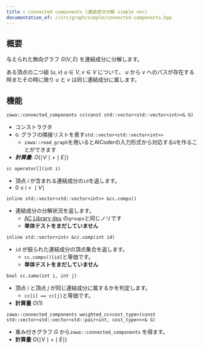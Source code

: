 ```yaml
---
title : connected components (連結成分分解 simple ver)
documentation_of: //src/graph/simple/connected-components.hpp
---
```


## 概要

与えられた無向グラフ $G(V, E)$ を連結成分に分解します。

ある頂点の二つ組 $(u, v)$ $u \in V, v \in V$ について、 $u$ から $v$ へのパスが存在する時またその時に限り $u$ と $v$ は同じ連結成分に属します。

## 機能

`zawa::connected_components cc(const std::vector<std::vector<int>>& G)`
- コンストラクタ
- `G`: グラフの隣接リストを表す`std::vector<std::vector<int>>`
	- `zawa::read_graph`を用いるとAtCoderの入力形式から対応する`G`を作ることができます
- ***計算量***: $O(\mid V\mid + \mid E\mid)$

 `cc operator[](int i)`
 - 頂点 $i$ が含まれる連結成分の`id`を返します。
 - $0\ \le\ i\ <\ \mid V\mid$
	
`inline std::vector<std::vector<int>> &cc.comps()`
- 連結成分の分解状況を返します。
	- [AC Library dsu](https://atcoder.github.io/ac-library/production/document_ja/dsu.html) の`groups`と同じノリです
	- **単体テストをまだしていません**

`inline std::vector<int> &cc.comp(int id)`
- `id` が振られた連結成分の頂点集合を返します。
	- `cc.comps()[id]`と等価です。
	- **単体テストをまだしていません**

`bool cc.same(int i, int j)`
- 頂点 $i$ と頂点 $j$ が同じ連結成分に属するかを判定します。
	- `cc[i] == cc[j]`と等価です。
- **計算量** $O(1)$

`zawa::connected_components weighted_cc<cost_type>(const std::vector<std::vector<std::pair<int, cost_type>>>& G)`
- 重み付きグラフ $G$ から`zawa::connected_components` を得ます。
- **計算量** $O(\mid V\mid + \mid E\mid)$
